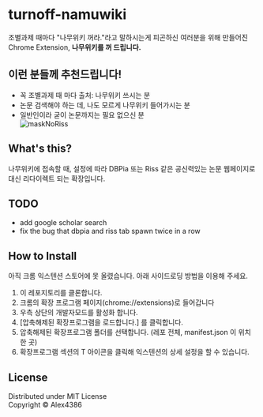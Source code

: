 # turnoff-namuwiki
조별과제 때마다 "나무위키 꺼라."라고 말하시는게 피곤하신 여러분을 위해 만들어진 Chrome Extension, **나무위키를 꺼 드립니다.**

## 이런 분들께 추천드립니다!
* 꼭 조별과제 때 마다 출처: 나무위키 쓰시는 분
* 논문 검색해야 하는 데, 나도 모르게 나무위키 들어가시는 분
* 일반인이라 굳이 논문까지는 필요 없으신 분  
![maskNoRiss](https://user-images.githubusercontent.com/27724108/58348249-1d699480-7e9b-11e9-8c94-a351989ba076.gif)

## What's this?
나무위키에 접속할 때, 설정에 따라 DBPia 또는 Riss 같은 공신력있는 논문 웹페이지로 대신 리다이렉트 되는 확장입니다.  

## TODO
* add google scholar search
* fix the bug that dbpia and riss tab spawn twice in a row

## How to Install
아직 크롬 익스텐션 스토어에 못 올렸습니다. 아래 사이드로딩 방법을 이용해 주세요.  
  
1. 이 레포지토리를 클론합니다.
2. 크롬의 확장 프로그램 페이지(chrome://extensions)로 들어갑니다
3. 우측 상단의 개발자모드를 활성화 합니다.
4. [압축해제된 확장프로그램을 로드합니다.] 를 클릭합니다.
5. 압축해제된 확장프로그램 폴더를 선택합니다. (레포 전체, manifest.json 이 위치한 곳)
6. 확장프로그램 섹션의 T 아이콘을 클릭해 익스텐션의 상세 설정을 할 수 있습니다.

## License
Distributed under MIT License  
Copyright &copy; Alex4386
